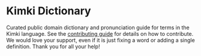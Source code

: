 
# Kimki Dictionary

Curated public domain dictionary and pronunciation guide for terms in the Kimki language. See the [contributing guide](https://github.com/drumworkteam/term/blob/make/.github/contributing.md) for details on how to contribute. We would love your support, even if it is just fixing a word or adding a single definition. Thank you for all your help!